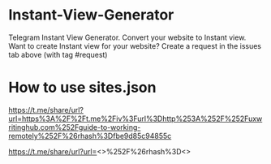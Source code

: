 # Instant-View-Generator
Telegram Instant View Generator. Convert your website to Instant view. 
Want to create Instant view for your website?
Create a request in the issues tab above (with tag #request)

# How to use sites.json
https://t.me/share/url?url=https%3A%2F%2Ft.me%2Fiv%3Furl%3Dhttp%253A%252F%252Fuxwritinghub.com%252Fguide-to-working-remotely%252F%26rhash%3Dfbe9d85c94855c


https://t.me/share/url?url=<<ENTER BLOG URL HERE WITHOUT ANGLE BRACKETS>>%252F%26rhash%3D<<ENTER RHASH ID HERE>>

